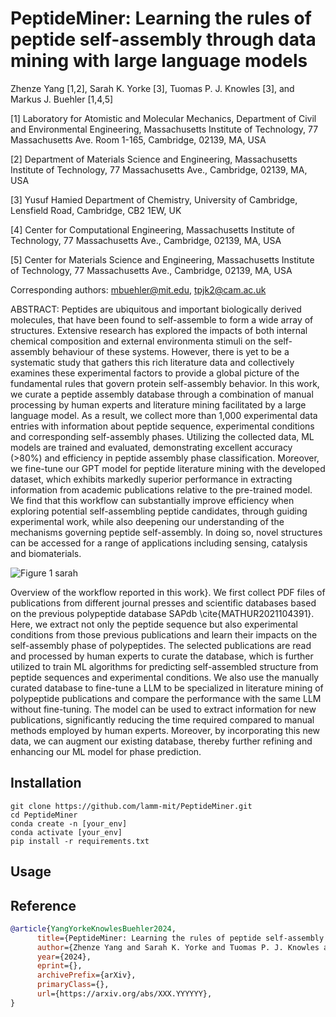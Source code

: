 # PeptideMiner: Learning the rules of peptide self-assembly through data mining with large language models

Zhenze Yang [1,2], Sarah K. Yorke [3], Tuomas P. J. Knowles [3], and Markus J. Buehler [1,4,5]

[1] Laboratory for Atomistic and Molecular Mechanics, Department of Civil and Environmental Engineering,
Massachusetts Institute of Technology, 77 Massachusetts Ave. Room 1-165, Cambridge, 02139, MA, USA

[2] Department of Materials Science and Engineering, Massachusetts Institute of Technology, 77 Massachusetts Ave.,
Cambridge, 02139, MA, USA

[3] Yusuf Hamied Department of Chemistry, University of Cambridge, Lensfield Road, Cambridge, CB2 1EW, UK

[4] Center for Computational Engineering, Massachusetts Institute of Technology, 77 Massachusetts Ave., Cambridge,
02139, MA, USA

[5] Center for Materials Science and Engineering, Massachusetts Institute of Technology, 77 Massachusetts Ave.,
Cambridge, 02139, MA, USA

Corresponding authors: mbuehler@mit.edu, tpjk2@cam.ac.uk

ABSTRACT: Peptides are ubiquitous and important biologically derived molecules, that have been found to self-assemble to form a wide array of structures. Extensive research has explored the impacts of both internal chemical composition and external environmenta stimuli on the self-assembly behaviour of these systems. However, there is yet to be a systematic study that gathers this rich literature data and collectively examines these experimental factors to provide a global picture of the fundamental rules that govern protein self-assembly behavior. In this work, we curate a peptide assembly database through a combination of manual processing by human experts and literature mining facilitated by a large language model. As a result, we collect more than 1,000 experimental data entries with information about peptide sequence, experimental conditions and corresponding self-assembly phases. Utilizing the collected data, ML models are trained and evaluated, demonstrating excellent accuracy (>80%) and efficiency in peptide assembly phase classification. Moreover, we fine-tune our GPT model for peptide literature mining with the developed dataset, which exhibits markedly superior performance in extracting information from academic publications relative to the pre-trained model. We find that this workflow can substantially improve efficiency when exploring potential self-assembling peptide candidates, through guiding experimental work, while also deepening our understanding of the mechanisms governing peptide self-assembly. In doing so, novel structures can be accessed for a range of applications including sensing, catalysis and biomaterials.

![Figure 1 sarah](https://github.com/user-attachments/assets/0936535f-05d0-4cd8-a564-b51bf34cce2b)

Overview of the workflow reported in this work}. We first collect PDF files of publications from different journal presses and scientific databases based on the previous polypeptide database SAPdb \cite{MATHUR2021104391}. Here, we extract not only the peptide sequence but also experimental conditions from those previous publications and learn their impacts on the self-assembly phase of polypeptides. The selected publications are read and processed by human experts to curate the database, which is further utilized to train ML algorithms for predicting self-assembled structure from peptide sequences and experimental conditions. We also use the manually curated database to fine-tune a LLM to be specialized in literature mining of polypeptide publications and compare the performance with the same LLM without fine-tuning. The model can be used to extract information for new publications, significantly reducing the time required compared to manual methods employed by human experts. Moreover, by incorporating this new data, we can augment our existing database, thereby further refining and enhancing our ML model for phase prediction.

## Installation
```
git clone https://github.com/lamm-mit/PeptideMiner.git
cd PeptideMiner
conda create -n [your_env]
conda activate [your_env]
pip install -r requirements.txt
```
## Usage



## Reference

```bibtex
@article{YangYorkeKnowlesBuehler2024,
      title={PeptideMiner: Learning the rules of peptide self-assembly through data mining with large language models}, 
      author={Zhenze Yang and Sarah K. Yorke and Tuomas P. J. Knowles and Markus J. Buehler},
      year={2024},
      eprint={},
      archivePrefix={arXiv},
      primaryClass={},
      url={https://arxiv.org/abs/XXX.YYYYYY}, 
}
```
